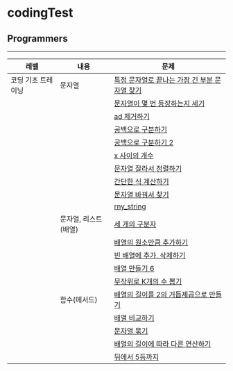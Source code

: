 # codingTest

## Programmers

---

| 레벨               | 내용                 | 문제                                                                                                                                                                                                                                                                                                                                                     |
| ------------------ | -------------------- | -------------------------------------------------------------------------------------------------------------------------------------------------------------------------------------------------------------------------------------------------------------------------------------------------------------------------------------------------------- |
| 코딩 기초 트레이닝 | 문자열               | [특정 문자열로 끝나는 가장 긴 부분 문자열 찾기](./Programmers/%EC%BD%94%EB%94%A9%20%EA%B8%B0%EC%B4%88%20%ED%8A%B8%EB%A0%88%EC%9D%B4%EB%8B%9D_DAY_17/%ED%8A%B9%EC%A0%95%20%EB%AC%B8%EC%9E%90%EC%97%B4%EB%A1%9C%20%EB%81%9D%EB%82%98%EB%8A%94%20%EA%B0%80%EC%9E%A5%20%EA%B8%B4%20%EB%B6%80%EB%B6%84%20%EB%AC%B8%EC%9E%90%EC%97%B4%20%EC%B0%BE%EA%B8%B0.js) |
|                    |                      | [문자열이 몇 번 등장하는지 세기](./Programmers/%EC%BD%94%EB%94%A9%20%EA%B8%B0%EC%B4%88%20%ED%8A%B8%EB%A0%88%EC%9D%B4%EB%8B%9D_DAY_17/%EB%AC%B8%EC%9E%90%EC%97%B4%EC%9D%B4%20%EB%AA%87%20%EB%B2%88%20%EB%93%B1%EC%9E%A5%ED%95%98%EB%8A%94%EC%A7%80%20%EC%84%B8%EA%B8%B0.js)                                                                               |
|                    |                      | [ad 제거하기](./Programmers/%EC%BD%94%EB%94%A9%20%EA%B8%B0%EC%B4%88%20%ED%8A%B8%EB%A0%88%EC%9D%B4%EB%8B%9D_DAY_17/ad%20%EC%A0%9C%EA%B1%B0%ED%95%98%EA%B8%B0.js)                                                                                                                                                                                          |
|                    |                      | [공백으로 구분하기](./Programmers/%EC%BD%94%EB%94%A9%20%EA%B8%B0%EC%B4%88%20%ED%8A%B8%EB%A0%88%EC%9D%B4%EB%8B%9D_DAY_17/%EA%B3%B5%EB%B0%B1%EC%9C%BC%EB%A1%9C%20%EA%B5%AC%EB%B6%84%ED%95%98%EA%B8%B0.js)                                                                                                                                                  |
|                    |                      | [공백으로 구분하기 2](./Programmers/%EC%BD%94%EB%94%A9%20%EA%B8%B0%EC%B4%88%20%ED%8A%B8%EB%A0%88%EC%9D%B4%EB%8B%9D_DAY_17/%EA%B3%B5%EB%B0%B1%EC%9C%BC%EB%A1%9C%20%EA%B5%AC%EB%B6%84%ED%95%98%EA%B8%B0%202.js)                                                                                                                                            |
|                    |                      | [x 사이의 개수](./Programmers/%EC%BD%94%EB%94%A9%20%EA%B8%B0%EC%B4%88%20%ED%8A%B8%EB%A0%88%EC%9D%B4%EB%8B%9D_DAY_18/x%20%EC%82%AC%EC%9D%B4%EC%9D%98%20%EA%B0%9C%EC%88%98.js)                                                                                                                                                                             |
|                    |                      | [문자열 잘라서 정렬하기](./Programmers/%EC%BD%94%EB%94%A9%20%EA%B8%B0%EC%B4%88%20%ED%8A%B8%EB%A0%88%EC%9D%B4%EB%8B%9D_DAY_18/%EB%AC%B8%EC%9E%90%EC%97%B4%20%EC%9E%98%EB%9D%BC%EC%84%9C%20%EC%A0%95%EB%A0%AC%ED%95%98%EA%B8%B0.js)                                                                                                                        |
|                    |                      | [간단한 식 계산하기](./Programmers/%EC%BD%94%EB%94%A9%20%EA%B8%B0%EC%B4%88%20%ED%8A%B8%EB%A0%88%EC%9D%B4%EB%8B%9D_DAY_18/%EA%B0%84%EB%8B%A8%ED%95%9C%20%EC%8B%9D%20%EA%B3%84%EC%82%B0%ED%95%98%EA%B8%B0.js)                                                                                                                                              |
|                    |                      | [문자열 바꿔서 찾기](./Programmers/%EC%BD%94%EB%94%A9%20%EA%B8%B0%EC%B4%88%20%ED%8A%B8%EB%A0%88%EC%9D%B4%EB%8B%9D_DAY_18/%EB%AC%B8%EC%9E%90%EC%97%B4%20%EB%B0%94%EA%BF%94%EC%84%9C%20%EC%B0%BE%EA%B8%B0.js)                                                                                                                                              |
|                    |                      | [rny_string ](./Programmers/%EC%BD%94%EB%94%A9%20%EA%B8%B0%EC%B4%88%20%ED%8A%B8%EB%A0%88%EC%9D%B4%EB%8B%9D_DAY_18/rny_string.js)                                                                                                                                                                                                                         |
|                    | 문자열, 리스트(배열) | [세 개의 구분자](./Programmers/%EC%BD%94%EB%94%A9%20%EA%B8%B0%EC%B4%88%20%ED%8A%B8%EB%A0%88%EC%9D%B4%EB%8B%9D_DAY_19/01.js)                                                                                                                                                                                                                              |
|                    |                      | [배열의 원소만큼 추가하기](./Programmers/%EC%BD%94%EB%94%A9%20%EA%B8%B0%EC%B4%88%20%ED%8A%B8%EB%A0%88%EC%9D%B4%EB%8B%9D_DAY_19/02.js)                                                                                                                                                                                                                    |
|                    |                      | [빈 배열에 추가, 삭제하기](./Programmers/%EC%BD%94%EB%94%A9%20%EA%B8%B0%EC%B4%88%20%ED%8A%B8%EB%A0%88%EC%9D%B4%EB%8B%9D_DAY_19/03.js)                                                                                                                                                                                                                    |
|                    |                      | [배열 만들기 6](./Programmers/%EC%BD%94%EB%94%A9%20%EA%B8%B0%EC%B4%88%20%ED%8A%B8%EB%A0%88%EC%9D%B4%EB%8B%9D_DAY_19/04.js)                                                                                                                                                                                                                               |
|                    |                      | [무작위로 K개의 수 뽑기](./Programmers/%EC%BD%94%EB%94%A9%20%EA%B8%B0%EC%B4%88%20%ED%8A%B8%EB%A0%88%EC%9D%B4%EB%8B%9D_DAY_19/05.js)                                                                                                                                                                                                                      |
|                    | 함수(메서드)         | [배열의 길이를 2의 거듭제곱으로 만들기](./Programmers/%EC%BD%94%EB%94%A9%20%EA%B8%B0%EC%B4%88%20%ED%8A%B8%EB%A0%88%EC%9D%B4%EB%8B%9D%20DAY%2020/01.js)                                                                                                                                                                                                   |
|                    |                      | [배열 비교하기](./Programmers/%EC%BD%94%EB%94%A9%20%EA%B8%B0%EC%B4%88%20%ED%8A%B8%EB%A0%88%EC%9D%B4%EB%8B%9D%20DAY%2020/02.js)                                                                                                                                                                                                                           |
|                    |                      | [문자열 묶기](./Programmers/%EC%BD%94%EB%94%A9%20%EA%B8%B0%EC%B4%88%20%ED%8A%B8%EB%A0%88%EC%9D%B4%EB%8B%9D%20DAY%2020/03.js)                                                                                                                                                                                                                             |
|                    |                      | [배열의 길이에 따라 다른 연산하기](./Programmers/%EC%BD%94%EB%94%A9%20%EA%B8%B0%EC%B4%88%20%ED%8A%B8%EB%A0%88%EC%9D%B4%EB%8B%9D%20DAY%2020/04.js)                                                                                                                                                                                                        |
|                    |                      | [뒤에서 5등까지](./Programmers/%EC%BD%94%EB%94%A9%20%EA%B8%B0%EC%B4%88%20%ED%8A%B8%EB%A0%88%EC%9D%B4%EB%8B%9D%20DAY%2020/05.js)                                                                                                                                                                                                                          |
